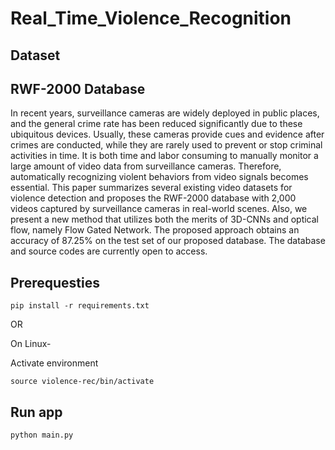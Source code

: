 # Real_Time_Violence_Recognition

## Dataset
## RWF-2000 Database
In recent years, surveillance cameras are widely deployed in public places, and the general crime rate has been reduced significantly due to these ubiquitous devices. Usually, these cameras provide cues and evidence after crimes are conducted, while they are rarely used to prevent or stop criminal activities in time. It is both time and labor consuming to manually monitor a large amount of video data from surveillance cameras. Therefore, automatically recognizing violent behaviors from video signals becomes essential. This paper summarizes several existing video datasets for violence detection and proposes the RWF-2000 database with 2,000 videos captured by surveillance cameras in real-world scenes. Also, we present a new method that utilizes both the merits of 3D-CNNs and optical flow, namely Flow Gated Network. The proposed approach obtains an accuracy of 87.25% on the test set of our proposed database. The database and source codes are currently open to access.

## Prerequesties

```
pip install -r requirements.txt

```
OR 

On Linux-

Activate environment 
```
source violence-rec/bin/activate
``` 

## Run app

```
python main.py
```


